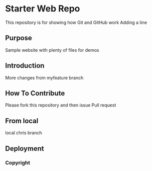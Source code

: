 # Starter Web Repo

This repository is for showing how Git and GitHub work
Adding a line 

## Purpose

Sample website with plenty of files for demos

## Introduction
More changes from myfeature branch 

## How To Contribute
Please fork this repository and then issue Pull request

## From local
local chris branch

## Deployment

### Copyright